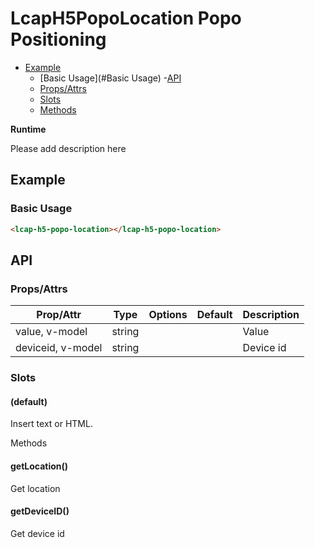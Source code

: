 <!-- The README.md is automatically generated based on api.yaml and docs/*.md for easy viewing on GitHub and NPM. If you need to modify, please view the source file -->

# LcapH5PopoLocation Popo Positioning

- [Example](#example)
    - [Basic Usage](#Basic Usage)
-[API]()
    - [Props/Attrs](#propsattrs)
    - [Slots](#slots)
    - [Methods](#methods)

**Runtime**

Please add description here

## Example
### Basic Usage

``` html
<lcap-h5-popo-location></lcap-h5-popo-location>
```

## API
### Props/Attrs

| Prop/Attr | Type | Options | Default | Description |
| --------- | ---- | ------- | ------- | ----------- |
| value, v-model | string | | | Value |
| deviceid, v-model | string | | | Device id |

### Slots

#### (default)

Insert text or HTML.

Methods

#### getLocation()

Get location

#### getDeviceID()

Get device id


